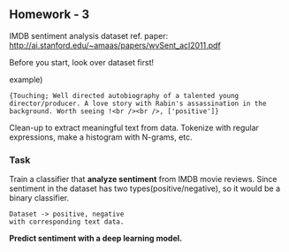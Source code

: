 ## Homework - 3

IMDB sentiment analysis dataset
ref. paper: http://ai.stanford.edu/~amaas/papers/wvSent_acl2011.pdf

Before you start, look over dataset first!

example)

    {Touching; Well directed autobiography of a talented young director/producer. A love story with Rabin's assassination in the background. Worth seeing !<br /><br />, ['positive']}
    
Clean-up to extract meaningful text from data. Tokenize with regular expressions, make a histogram with N-grams, etc.

### Task

Train a classifier that **analyze sentiment** from IMDB movie reviews. Since sentiment in the dataset has two types(positive/negative), so it would be a binary classifier.

    Dataset -> positive, negative
    with corresponding text data.

**Predict sentiment with a deep learning model.**
    
